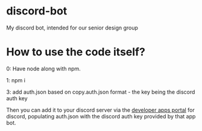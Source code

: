 # discord-bot
My discord bot, intended for our senior design group

# How to use the code itself?

0: Have node along with npm. 

1: npm i

3: add auth.json based on copy.auth.json format - the key being the discord auth key

Then you can add it to your discord server via the [developer apps portal](https://discordapp.com/developers/applications/) for discord, populating auth.json with the discord auth key provided by that app bot.
